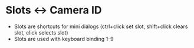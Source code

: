 # Slots <-> Camera ID

* Slots are shortcuts for mini dialogs (ctrl+click set slot, shift+click clears slot, click selects slot)
* Slots are used with keyboard binding 1-9
